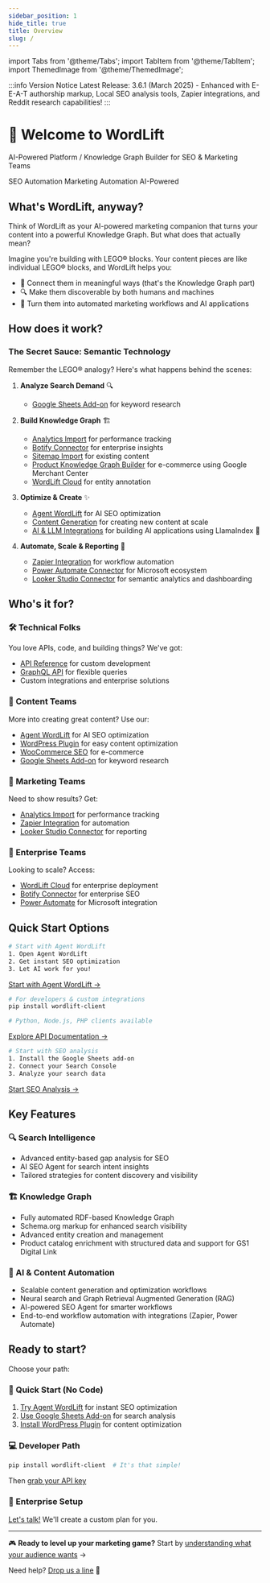 ```yaml
---
sidebar_position: 1
hide_title: true
title: Overview
slug: /
---
```


import Tabs from '@theme/Tabs';
import TabItem from '@theme/TabItem';
import ThemedImage from '@theme/ThemedImage';

:::info Version Notice
Latest Release: 3.6.1 (March 2025) - Enhanced with E-E-A-T authorship markup, Local SEO analysis tools, Zapier integrations, and Reddit research capabilities!
:::

# 👋 Welcome to WordLift

<div style={{textAlign: 'center', margin: '2rem 0'}}>
<p style={{fontSize: '1.2rem', color: 'var(--ifm-color-emphasis-600)'}}>
AI-Powered Platform / Knowledge Graph Builder for SEO & Marketing Teams
</p>

<div style={{display: 'flex', justifyContent: 'center', gap: '1rem', marginBottom: '2rem', flexWrap: 'wrap'}}>
<span className="badge badge--success">SEO Automation</span>
<span className="badge badge--primary">Marketing Automation</span>
<span className="badge badge--info">AI-Powered</span>
</div>
</div>

## What's WordLift, anyway?

Think of WordLift as your AI-powered marketing companion that turns your content into a powerful Knowledge Graph. But what does that actually mean?

Imagine you're building with LEGO® blocks. Your content pieces are like individual LEGO® blocks, and WordLift helps you:

- 🔗 Connect them in meaningful ways (that's the Knowledge Graph part)
- 🔍 Make them discoverable by both humans and machines
- 🤖 Turn them into automated marketing workflows and AI applications

## How does it work?

### The Secret Sauce: Semantic Technology

Remember the LEGO® analogy? Here's what happens behind the scenes:

1. **Analyze Search Demand** 🔍
   - [Google Sheets Add-on](/seo-add-on-google-sheets/introduction/) for keyword research

2. **Build Knowledge Graph** 🏗️
   - [Analytics Import](/knowledge-graph/analytics-api/) for performance tracking
   - [Botify Connector](/knowledge-graph/botify/) for enterprise insights
   - [Sitemap Import](/knowledge-graph/sitemap-import/) for existing content
   - [Product Knowledge Graph Builder](/product-knowledge-graph-builder/introduction/) for e-commerce using Google Merchant Center
   - [WordLift Cloud](/cloud/) for entity annotation

3. **Optimize & Create** ✨
   - [Agent WordLift](/agent-wordlift) for AI SEO optimization
   - [Content Generation](/content-generation) for creating new content at scale
   - [AI & LLM Integrations](/llm-connectors/wordlift-reader) for building AI applications using LlamaIndex 🦙

4. **Automate, Scale & Reporting** 🚀
   - [Zapier Integration](/marketing-automation/zapier/introduction) for workflow automation
   - [Power Automate Connector](/marketing-automation/power-automate/introduction) for Microsoft ecosystem
   - [Looker Studio Connector](/looker-studio-connector/introduction) for semantic analytics and dashboarding

## Who's it for?

### 🛠️ Technical Folks

You love APIs, code, and building things? We've got:

- [API Reference](/category/api) for custom development
- [GraphQL API](/api/graphql) for flexible queries
- Custom integrations and enterprise solutions

### 📝 Content Teams

More into creating great content? Use our:

- [Agent WordLift](/agent-wordlift) for AI SEO optimization
- [WordPress Plugin](/wordpress-plugin) for easy content optimization
- [WooCommerce SEO](/woocommerce/introduction) for e-commerce
- [Google Sheets Add-on](/seo-add-on-google-sheets/introduction) for keyword research

### 🎯 Marketing Teams

Need to show results? Get:

- [Analytics Import](/knowledge-graph/analytics-api/) for performance tracking
- [Zapier Integration](/marketing-automation/zapier/introduction) for automation
- [Looker Studio Connector](/looker-studio-connector/introduction) for reporting

### 🏢 Enterprise Teams

Looking to scale? Access:

- [WordLift Cloud](/cloud/) for enterprise deployment
- [Botify Connector](/knowledge-graph/botify/) for enterprise SEO
- [Power Automate](/marketing-automation/power-automate/introduction) for Microsoft integration

## Quick Start Options

<Tabs>
  <TabItem value="agent" label="AI SEO Agent" default>

```bash
# Start with Agent WordLift
1. Open Agent WordLift
2. Get instant SEO optimization
3. Let AI work for you!
```

[Start with Agent WordLift →](/agent-wordlift)
  </TabItem>
  <TabItem value="api" label="API">

```bash
# For developers & custom integrations
pip install wordlift-client

# Python, Node.js, PHP clients available
```

[Explore API Documentation →](/category/api)
  </TabItem>
  <TabItem value="sheets" label="Google Sheets">

```bash
# Start with SEO analysis
1. Install the Google Sheets add-on
2. Connect your Search Console
3. Analyze your search data
```

[Start SEO Analysis →](/seo-add-on-google-sheets/introduction)
  </TabItem>
</Tabs>

## Key Features

<div className="row">
<div className="col col--4">

### 🔍 Search Intelligence

- Advanced entity-based gap analysis for SEO
- AI SEO Agent for search intent insights
- Tailored strategies for content discovery and visibility

</div>
<div className="col col--4">

### 🏗️ Knowledge Graph

- Fully automated RDF-based Knowledge Graph
- Schema.org markup for enhanced search visibility
- Advanced entity creation and management
- Product catalog enrichment with structured data and support for GS1 Digital Link

</div>
<div className="col col--4">

### 🤖 AI & Content Automation

- Scalable content generation and optimization workflows
- Neural search and Graph Retrieval Augmented Generation (RAG)
- AI-powered SEO Agent for smarter workflows
- End-to-end workflow automation with integrations (Zapier, Power Automate)

</div>
</div>

## Ready to start?

Choose your path:

### 🚀 Quick Start (No Code)

1. [Try Agent WordLift](/agent-wordlift) for instant SEO optimization
2. [Use Google Sheets Add-on](/seo-add-on-google-sheets/introduction) for search analysis
3. [Install WordPress Plugin](/wordpress-plugin) for content optimization

### 💻 Developer Path

```bash
pip install wordlift-client  # It's that simple!
```

Then [grab your API key](https://wordlift.io/pricing/)

### 🤝 Enterprise Setup

[Let's talk!](https://wordlift.io/demo) We'll create a custom plan for you.

---

🎮 **Ready to level up your marketing game?**
Start by [understanding what your audience wants](/seo-add-on-google-sheets/introduction) →

Need help? [Drop us a line](mailto:support@wordlift.io) 💌
